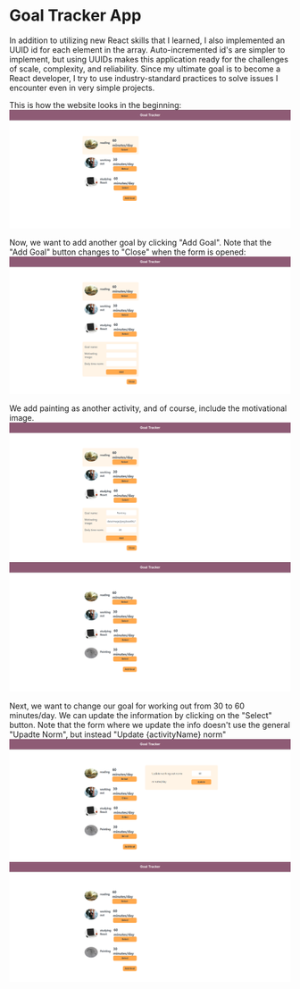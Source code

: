 # Goal Tracker App

In addition to utilizing new React skills that I learned, I also implemented an UUID id for each element in the array. Auto-incremented id's are simpler to implement, but using UUIDs makes this application ready for the challenges of scale, complexity, and reliability. Since my ultimate goal is to become a React developer, I try to use industry-standard practices to solve issues I encounter even in very simple projects.

This is how the website looks in the beginning:
![](Diagrams/Initial.png)

Now, we want to add another goal by clicking "Add Goal". Note that the "Add Goal" button changes to "Close" when the form is opened:
![](Diagrams/AddGoalClicked.png)

We add painting as another activity, and of course, include the motivational image.
![](Diagrams/PaintingInfoEntered.png)
![](Diagrams/PaintingAdded.png)

Next, we want to change our goal for working out from 30 to 60 minutes/day. We can update the information by clicking on the "Select" button. Note that the form where we update the info doesn't use the general "Upadte Norm", but instead "Update {activityName} norm"
![](Diagrams/UpdatedNormWidnowOpened.png)
![](Diagrams/WorkingOutUpdated.png)


